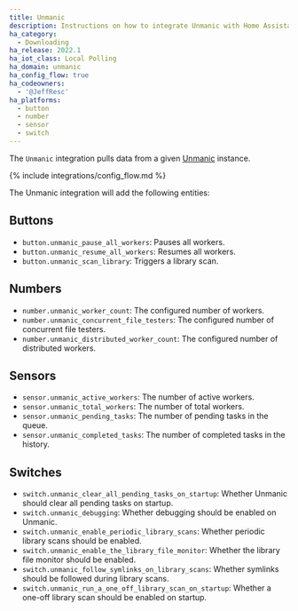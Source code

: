 ```yaml
---
title: Unmanic
description: Instructions on how to integrate Unmanic with Home Assistant
ha_category:
  - Downloading
ha_release: 2022.1
ha_iot_class: Local Polling
ha_domain: unmanic
ha_config_flow: true
ha_codeowners:
  - '@JeffResc'
ha_platforms:
  - button
  - number
  - sensor
  - switch
---
```


The `Unmanic` integration pulls data from a given [Unmanic](https://unmanic.app/) instance.

{% include integrations/config_flow.md %}

The Unmanic integration will add the following entities:

## Buttons

- `button.unmanic_pause_all_workers`: Pauses all workers.
- `button.unmanic_resume_all_workers`: Resumes all workers.
- `button.unmanic_scan_library`: Triggers a library scan.

## Numbers

- `number.unmanic_worker_count`: The configured number of workers.
- `number.unmanic_concurrent_file_testers`: The configured number of concurrent file testers.
- `number.unmanic_distributed_worker_count`: The configured number of distributed workers.

## Sensors

- `sensor.unmanic_active_workers`: The number of active workers.
- `sensor.unmanic_total_workers`: The number of total workers.
- `sensor.unmanic_pending_tasks`: The number of pending tasks in the queue.
- `sensor.unmanic_completed_tasks`: The number of completed tasks in the history.

## Switches

- `switch.unmanic_clear_all_pending_tasks_on_startup`: Whether Unmanic should clear all pending tasks on startup.
- `switch.unmanic_debugging`: Whether debugging should be enabled on Unmanic.
- `switch.unmanic_enable_periodic_library_scans`: Whether periodic library scans should be enabled.
- `switch.unmanic_enable_the_library_file_monitor`: Whether the library file monitor should be enabled.
- `switch.unmanic_follow_symlinks_on_library_scans`: Whether symlinks should be followed during library scans.
- `switch.unmanic_run_a_one_off_library_scan_on_startup`: Whether a one-off library scan should be enabled on startup.